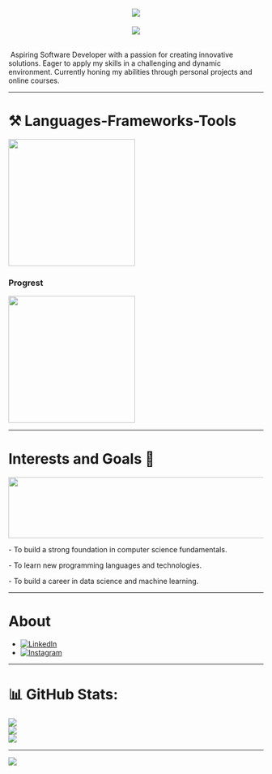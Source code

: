 <h1 align="center">
    <img src="https://readme-typing-svg.herokuapp.com/?font=Righteous&size=35&center=true&vCenter=true&width=900&height=70&duration=4000&lines=Hi+Broo!+👋;+I'm+Mokhammad+Ilham!;" />
</h1>
<p align = "center">
    <img src="https://github.com/user-attachments/assets/606fc39c-46a4-49e7-a482-3d95198cc6a3"/>
</p>

<br/>
</div>
  <img src="https://komarev.com/ghpvc/?username=Mokhamm-Ilham&style=flat-square&color=blue" alt=""/>
</div>
Aspiring Software Developer with a passion for creating innovative solutions. Eager to apply my skills in a challenging and dynamic environment. Currently honing my abilities through personal projects and online courses.

<hr/>

# ⚒️ Languages-Frameworks-Tools

<div>
    <img src="https://skillicons.dev/icons?i=html,css,vscode,git,bootstrap" width = 250 />
</div>

### Progrest

<div>
    <img src="https://skillicons.dev/icons?i=nodejs,python,javascript,cpp,java,nextjs,mysql,github,astro,postman" width = 250 />
</div>

<hr/>

# Interests and Goals 🎯


<a href="https://www.gitanimals.org/en_US?utm_medium=image&utm_source=Mokhamm-Ilham&utm_content=line">
  <img
    src="https://render.gitanimals.org/lines/Mokhamm-Ilham?pet-id=736823460251891632"
    width="600"
    height="120"
  />
</a>
  

<p>- To build a strong foundation in computer science fundamentals.<p/>
<p>- To learn new programming languages and technologies.<p/>
<p>- To build a career in data science and machine learning.<p/>

<hr/>

# About

- [![LinkedIn](https://img.shields.io/badge/LinkedIn-%230077B5.svg?logo=linkedin&logoColor=white)](https://www.linkedin.com/in/mokhammad-ilham-putra-wijaya-825201288/)
- [![Instagram](https://img.shields.io/badge/Instagram-%23E4405F.svg?logo=Instagram&logoColor=white)](https://www.instagram.com/hamm._ez/)

<hr/>

# 📊 GitHub Stats:
![](https://github-readme-stats.vercel.app/api?username=Mokhamm-Ilham&theme=nightowl&hide_border=true&include_all_commits=false&count_private=false)<br/>
![](https://github-readme-streak-stats.herokuapp.com/?user=Mokhamm-Ilham&theme=nightowl&hide_border=true)<br/>
![](https://github-readme-stats.vercel.app/api/top-langs/?username=Mokhamm-Ilham&theme=nightowl&hide_border=true&include_all_commits=false&count_private=false&layout=compact)

---
[![](https://visitcount.itsvg.in/api?id=Mokhamm-Ilham&icon=0&color=0)](https://visitcount.itsvg.in)

<!-- Proudly created with GPRM ( https://gprm.itsvg.in ) -->

<!--
**Mokhamm-Ilham/Mokhamm-Ilham** is a ✨ _special_ ✨ repository because its `README.md` (this file) appears on your GitHub profile.

Here are some ideas to get you started:

- 🔭 I’m currently working on ...
- 🌱 I’m currently learning ...
- 👯 I’m looking to collaborate on ...
- 🤔 I’m looking for help with ...
- 💬 Ask me about ...
- 📫 How to reach me: ...
- 😄 Pronouns: ...
- ⚡ Fun fact: ...
-->
